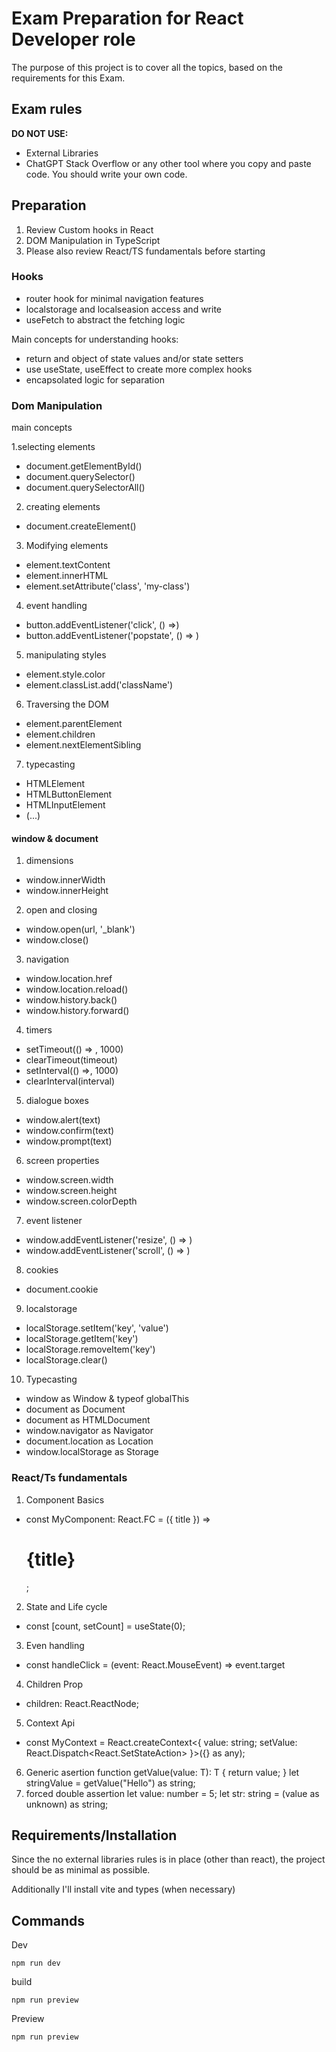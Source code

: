 # Exam Preparation for React Developer role

The purpose of this project is to cover all the topics, based on the requirements for this Exam.

## Exam rules

**DO NOT USE:**
- External Libraries
- ChatGPT Stack Overflow or any other tool where you copy
and paste code. You should write your own code.

## Preparation

1. Review Custom hooks in React
2. DOM Manipulation in TypeScript
3. Please also review React/TS fundamentals before starting

### Hooks

- router hook for minimal navigation features
- localstorage and localseasion access and write
- useFetch to abstract the fetching logic 

Main concepts for understanding hooks:
- return and object of state values and/or state setters
- use useState, useEffect to create more complex hooks
- encapsolated logic for separation

### Dom Manipulation

main concepts

1.selecting elements
- document.getElementById()
- document.querySelector()
- document.querySelectorAll()
2. creating elements
- document.createElement()
3. Modifying elements
- element.textContent
- element.innerHTML
- element.setAttribute('class', 'my-class')
4. event handling
- button.addEventListener('click', () =>)
- button.addEventListener('popstate', () => )
5. manipulating styles
- element.style.color
- element.classList.add('className')
6. Traversing the DOM
- element.parentElement
- element.children
- element.nextElementSibling
7. typecasting
- HTMLElement
- HTMLButtonElement
- HTMLInputElement
- (...)

#### window & document

1. dimensions
- window.innerWidth
- window.innerHeight
2. open and closing
- window.open(url, '_blank')
- window.close()
3. navigation
- window.location.href
- window.location.reload()
- window.history.back()
- window.history.forward()
4. timers
- setTimeout(() => , 1000)
- clearTimeout(timeout)
- setInterval(() =>, 1000)
- clearInterval(interval)
5. dialogue boxes
- window.alert(text)
- window.confirm(text)
- window.prompt(text)
6. screen properties
- window.screen.width
- window.screen.height
- window.screen.colorDepth
7. event listener
- window.addEventListener('resize', () => )
- window.addEventListener('scroll', () => )
8. cookies
- document.cookie
9. localstorage
- localStorage.setItem('key', 'value')
- localStorage.getItem('key')
- localStorage.removeItem('key')
- localStorage.clear()
10. Typecasting 
- window as Window & typeof globalThis
- document as Document
- document as HTMLDocument
- window.navigator as Navigator
- document.location as Location
- window.localStorage as Storage

### React/Ts fundamentals

1. Component Basics
- const MyComponent: React.FC<Props> = ({ title }) => <h1>{title}</h1>;
2. State and Life cycle
- const [count, setCount] = useState<number>(0);
3. Even handling
- const handleClick = (event: React.MouseEvent<HTMLButtonElement>) => event.target
4. Children Prop
-   children: React.ReactNode;
5. Context Api
- const MyContext = React.createContext<{ value: string; setValue: React.Dispatch<React.SetStateAction<string>> }>({} as any);
6. Generic asertion
function getValue<T>(value: T): T {
  return value;
}
let stringValue = getValue<string>("Hello") as string;
7. forced double assertion
let value: number = 5;
let str: string = (value as unknown) as string;


## Requirements/Installation

Since the no external libraries rules is in place (other than react), the project should be as minimal as possible. 

Additionally I'll install vite and types (when necessary)

## Commands

Dev
```language=bash
npm run dev
```

build
```language=bash
npm run preview
```

Preview
```language=bash
npm run preview
```